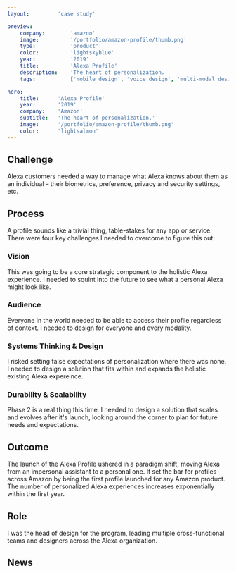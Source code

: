 ```yaml
---
layout:         'case study'

preview:
    company:        'amazon'
    image:          '/portfolio/amazon-profile/thumb.png'
    type:           'product'
    color:          'lightskyblue'
    year:           '2019'
    title:          'Alexa Profile'
    description:    'The heart of personalization.'
    tags:           ['mobile design', 'voice design', 'multi-modal design', 'AI design', 'conversational design']

hero:
    title:      'Alexa Profile'
    year:       '2019'
    company:    'Amazon'
    subtitle:   'The heart of personalization.'
    image:      '/portfolio/amazon-profile/thumb.png'
    color:      'lightsalmon'
---
```


<script setup>
    import Illustration from '../../components/Illustration.vue'
    // import YouTubeVideo from '../../components/YouTubeVideo.vue'
    import NewsList from '../../components/NewsList.vue'
    import _ from 'lodash'

    import { data as pressData } from '../../press/press.data'
    const press = _.filter(pressData, ['project', 'AmazonProfile'])
</script>

## Challenge
Alexa customers needed a way to manage what Alexa knows about them as an individual – their biometrics, preference, privacy and security settings, etc.

## Process
A profile sounds like a trivial thing, table-stakes for any app or service. There were four key challenges I needed to overcome to figure this out:

### Vision
This was going to be a core strategic component to the holistic Alexa experience. I needed to squint into the future to see what a personal Alexa might look like.

<Illustration>
    <template v-slot:image><img src="/portfolio/amazon-profile/profile1.png"></template>
    <template v-slot:subtext>A sample of what the Alexa Profile would unlock.</template>
</Illustration>

### Audience
Everyone in the world needed to be able to access their profile regardless of context. I needed to design for everyone and every modality.

<Illustration>
    <template v-slot:image><img src="/portfolio/amazon-profile/profile2.png"></template>
    <template v-slot:subtext>A peek into the extensive usability testing.</template>
</Illustration>

### Systems Thinking & Design
I risked setting false expectations of personalization where there was none. I needed to design a solution that fits within and expands the holistic existing Alexa expereince.

<Illustration>
    <template v-slot:image><img src="/portfolio/amazon-profile/profile3.png"></template>
    <template v-slot:subtext>One of many flows to show how this ties the ecosystem together.</template>
</Illustration>

### Durability & Scalability
Phase 2 is a real thing this time. I needed to design a solution that scales and evolves after it's launch, looking around the corner to plan for future needs and expectations.

## Outcome
The launch of the Alexa Profile ushered in a paradigm shift, moving Alexa from an impersonal assistant to a personal one. It set the bar for profiles across Amazon by being the first profile launched for any Amazon product. The number of personalized Alexa experiences increases exponentially within the first year.

## Role
I was the head of design for the program, leading multiple cross-functional teams and designers across the Alexa organization.

## News
<NewsList :data="press"></NewsList>